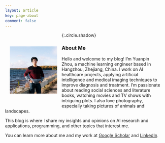 ```yaml
---
layout: article
key: page-about 
comment: false
---
```

<img src="assets/images/pages/me.jpg" alt="me" style="zoom:15%;" align="left" vspace="300" hspace="100"/>{:.circle.shadow}

### About Me

Hello and welcome to my blog! I’m Yuanpin Zhou, a machine learning engineer based in Hangzhou, Zhejiang, China. I work on AI healthcare projects, applying artificial intelligence and medical imaging techniques to improve diagnosis and treatment. I’m passionate about reading social sciences and literature books, watching movies and TV shows with intriguing plots. I also love photography, especially taking pictures of animals and landscapes.

This blog is where I share my insights and opinions on AI research and applications, programming, and other topics that interest me.

You can learn more about me and my work at [Google Scholar](https://scholar.google.com/citations?user=zCtNbycAAAAJ&hl=en) and [LinkedIn](https://www.linkedin.com/in/yuanpinzhou/). 